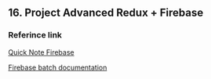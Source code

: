 ## 16.  Project Advanced Redux + Firebase
### Referince link
[Quick Note Firebase](https://firebase.google.com/docs/firestore/quickstart)

[Firebase batch documentation](https://firebase.google.com/docs/firestore/manage-data/transactions)
